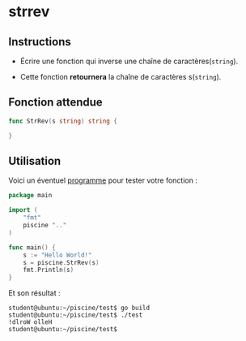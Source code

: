 # strrev

## Instructions

- Écrire une fonction qui inverse une chaîne de caractères(`string`).

- Cette fonction **retournera** la chaîne de caractères s(`string`).

## Fonction attendue

```go
func StrRev(s string) string {

}
```

## Utilisation

Voici un éventuel [programme](TODO-LINK) pour tester votre fonction :

```go
package main

import (
	"fmt"
	piscine ".."
)

func main() {
	s := "Hello World!"
	s = piscine.StrRev(s)
	fmt.Println(s)
}
```

Et son résultat :

```console
student@ubuntu:~/piscine/test$ go build
student@ubuntu:~/piscine/test$ ./test
!dlroW olleH
student@ubuntu:~/piscine/test$
```
